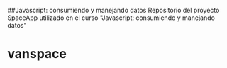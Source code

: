 ##Javascript: consumiendo y manejando datos
Repositorio del proyecto SpaceApp utilizado en el curso "Javascript: consumiendo y manejando datos"
 
 
# vanspace
